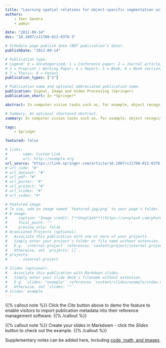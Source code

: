 ```yaml
---
title: "Learning spatial relations for object-specific segmentation using Bayesian network model"
authors:
    - Iker Gondra
    - admin

date: "2012-09-14"
doi: "10.1007/s11760-012-0376-3"

# Schedule page publish date (NOT publication's date).
publishDate: "2012-09-14"

# Publication type.
# Legend: 0 = Uncategorized; 1 = Conference paper; 2 = Journal article;
# 3 = Preprint / Working Paper; 4 = Report; 5 = Book; 6 = Book section;
# 7 = Thesis; 8 = Patent
publication_types: ["2"]

# Publication name and optional abbreviated publication name.
publication: Signal, Image and Video Processing (Springer)
publication_short: In *Springer*

abstract: In computer vision tasks such as, for example, object recognition, semantically accurate segmentation of a particular object of interest (OOI) is a critical step. Due to the OOI consisting of visually different fragments, traditional segmentation algorithms that are based on the identification of homogeneous regions usually do not perform well. In order to narrow this gap between low-level visual features and high-level semantics, some recent methods employ machine learning to generate more accurate models of the OOI. The main contribution of this paper is the inclusion of spatial relationships among the OOI fragments into the model. For this purpose, we employ Bayesian networks as a probabilistic approach for learning the spatial relationships which, in turn, becomes evidence that is used for the process of segmenting future instances of the OOI. The algorithm presented in this paper also uses multiple instance learning to obtain prototypical descriptions of each fragment of the OOI based on low-level visual features. The experimental results on both artificial and real image datasets indicate that the addition of spatial relationships improves segmentation performance.

# Summary. An optional shortened abstract.
summary: In computer vision tasks such as, for example, object recognition, semantically accurate segmentation of a particular object of interest (OOI) is a critical step. Due to the OOI consisting of visually different fragments, traditional segmentation algorithms that are based on the identification of homogeneous regions usually do not perform well. In order to narrow this gap between low-level visual features and high-level semantics, some recent methods employ machine learning to generate more accurate models of the OOI. The main contribution of this paper is the inclusion of spatial relationships among the OOI fragments into the model. For this purpose, we employ Bayesian networks as a probabilistic approach for learning the spatial relationships which, in turn, becomes evidence that is used for the process of segmenting future instances of the OOI. The algorithm presented in this paper also uses multiple instance learning to obtain prototypical descriptions of each fragment of the OOI based on low-level visual features. The experimental results on both artificial and real image datasets indicate that the addition of spatial relationships improves segmentation performance.

tags:
    - Springer

featured: false

# links:
#     - name: Custom Link
#       url: http://example.org
url_source: "https://link.springer.com/article/10.1007/s11760-012-0376-3"
# url_code: "#"
# url_dataset: "#"
# url_pdf: "#"
# url_poster: "#"
# url_project: "#"
# url_slides: "#"
# url_video: "#"

# Featured image
# To use, add an image named `featured.jpg/png` to your page's folder.
# # image:
#     caption: "Image credit: [**Unsplash**](https://unsplash.com/photos/pLCdAaMFLTE)"
#     focal_point: ""
#     preview_only: false
# Associated Projects (optional).
#   Associate this publication with one or more of your projects.
#   Simply enter your project's folder or file name without extension.
#   E.g. `internal-project` references `content/project/internal-project/index.md`.
#   Otherwise, set `projects: []`.
# projects:
#     - internal-project

# Slides (optional).
#   Associate this publication with Markdown slides.
#   Simply enter your slide deck's filename without extension.
#   E.g. `slides: "example"` references `content/slides/example/index.md`.
#   Otherwise, set `slides: ""`.
# slides: example
---
```


{{% callout note %}}
Click the _Cite_ button above to demo the feature to enable visitors to import publication metadata into their reference management software.
{{% /callout %}}

{{% callout note %}}
Create your slides in Markdown - click the _Slides_ button to check out the example.
{{% /callout %}}

Supplementary notes can be added here, including [code, math, and images](https://wowchemy.com/docs/writing-markdown-latex/).
